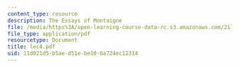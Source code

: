 ```yaml
---
content_type: resource
description: The Essays of Montaigne
file: /media/https%3A/open-learning-course-data-rc.s3.amazonaws.com/21l-002-2-foundations-of-western-culture-ii-renaissance-to-modernity-spring-2003/11d021d5b5aed51ebe106a724ec12314_lec4.pdf
file_type: application/pdf
resourcetype: Document
title: lec4.pdf
uid: 11d021d5-b5ae-d51e-be10-6a724ec12314
---
```

